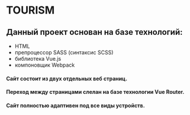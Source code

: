 # TOURISM

## Данный проект основан на базе технологий:
- HTML
- препроцессор SASS (синтаксис SCSS)
- библиотека Vue.js
- компоновщик Webpack

#### Сайт состоит из двух отдельных веб страниц.
#### Переход между страницами слелан на базе технологии Vue Router.
#### Сайт полностью адаптивен под все виды устройств.
